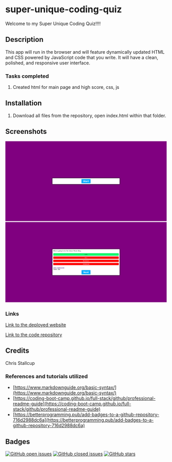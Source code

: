 # **super-unique-coding-quiz**

Welcome to my Super Unique Coding Quiz!!!!

## Description

This app will run in the browser and will feature dynamically updated HTML and CSS powered by JavaScript code that you write. It will have a clean, polished, and responsive user interface. 

### **Tasks completed**
1. Created html for main page and high score, css, js



## Installation

1. Download all files from the repository, open index.html within that folder.



## Screenshots

![Password Generator Home](./assets/codingquiz-start.png)
![Password Generator Generated](./assets/codingquiz-question.png)

### **Links**

[Link to the deployed website](https://mrtofuuu.github.io/super-unique-coding-quiz/)

[Link to the code repository](https://github.com/MrTofuuu/super-unique-coding-quiz)


## Credits
Chris Stallcup


### References and tutorials utilized
* [https://www.markdownguide.org/basic-syntax/](https://www.markdownguide.org/basic-syntax/)
* [https://coding-boot-camp.github.io/full-stack/github/professional-readme-guide](https://coding-boot-camp.github.io/full-stack/github/professional-readme-guide)
* [https://betterprogramming.pub/add-badges-to-a-github-repository-716d2988dc6a](https://betterprogramming.pub/add-badges-to-a-github-repository-716d2988dc6a)

## Badges

[![GitHub open issues](https://img.shields.io/github/issues/MrTofuuu/super-unique-coding-quiz?style=for-the-badge)](https://github.com/MrTofuuu/super-unique-coding-quiz/issues)
[![GitHub closed issues](https://img.shields.io/github/issues-closed/MrTofuuu/super-unique-coding-quiz?style=for-the-badge)](https://img.shields.io/github/issues-closed/MrTofuuu/super-unique-coding-quiz?style=for-the-badge)
[![GitHub stars](https://img.shields.io/github/stars/MrTofuuu/super-unique-coding-quiz?style=for-the-badge)](https://github.com/MrTofuuu/super-unique-coding-quiz/stargazers)



